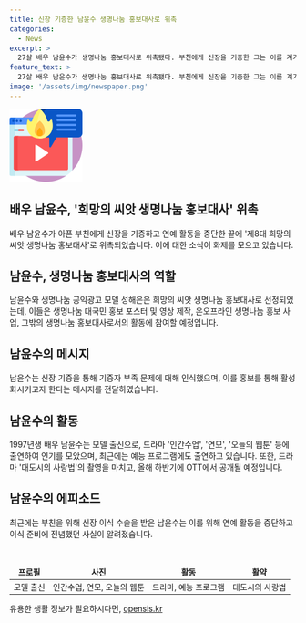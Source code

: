 ```yaml
---
title: 신장 기증한 남윤수 생명나눔 홍보대사로 위촉
categories:
  - News
excerpt: >
  27살 배우 남윤수가 생명나눔 홍보대사로 위촉됐다. 부친에게 신장을 기증한 그는 이를 계기로 기증 활성화를 위한 노력을 다짐했다. 연예계 활동 중단 후 이식 수술에 성공적으로 임하며, 드라마에서의 활약도 기대된다.
feature_text: >
  27살 배우 남윤수가 생명나눔 홍보대사로 위촉됐다. 부친에게 신장을 기증한 그는 이를 계기로 기증 활성화를 위한 노력을 다짐했다. 연예계 활동 중단 후 이식 수술에 성공적으로 임하며, 드라마에서의 활약도 기대된다.
image: '/assets/img/newspaper.png'
---
```


<p><img src="/assets/img/news.png" alt="rentncar 속보" /></p>

<h2 data-ke-size="size26">배우 남윤수, '희망의 씨앗 생명나눔 홍보대사' 위촉</h2>

<p data-ke-size="size16">배우 남윤수가 아픈 부친에게 신장을 기증하고 연예 활동을 중단한 끝에 '제8대 희망의 씨앗 생명나눔 홍보대사'로 위촉되었습니다. 이에 대한 소식이 화제를 모으고 있습니다.</p>

<h2 data-ke-size="size26">남윤수, 생명나눔 홍보대사의 역할</h2>

<p data-ke-size="size16">남윤수와 생명나눔 공익광고 모델 성해은은 희망의 씨앗 생명나눔 홍보대사로 선정되었는데, 이들은 생명나눔 대국민 홍보 포스터 및 영상 제작, 온오프라인 생명나눔 홍보 사업, 그밖의 생명나눔 홍보대사로서의 활동에 참여할 예정입니다.</p>

<h2 data-ke-size="size26">남윤수의 메시지</h2>

<p data-ke-size="size16">남윤수는 신장 기증을 통해 기증자 부족 문제에 대해 인식했으며, 이를 홍보를 통해 활성화시키고자 한다는 메시지를 전달하였습니다.</p>

<h2 data-ke-size="size26">남윤수의 활동</h2>

<p data-ke-size="size16">1997년생 배우 남윤수는 모델 출신으로, 드라마 '인간수업', '연모', '오늘의 웹툰' 등에 출연하여 인기를 모았으며, 최근에는 예능 프로그램에도 출연하고 있습니다. 또한, 드라마 '대도시의 사랑법'의 촬영을 마치고, 올해 하반기에 OTT에서 공개될 예정입니다.</p>

<h2 data-ke-size="size26">남윤수의 에피소드</h2>

<p data-ke-size="size16">최근에는 부친을 위해 신장 이식 수술을 받은 남윤수는 이를 위해 연예 활동을 중단하고 이식 준비에 전념했던 사실이 알려졌습니다.</p>

<p data-ke-size="size16">&nbsp;</p>

<table>
    <thead>
        <tr>
            <td style="text-align: center; height: 17px;"><b>프로필</b></td>
            <td style="text-align: center; height: 17px;"><b>사진</b></td>
            <td style="text-align: center; height: 17px;"><b>활동</b></td>
            <td style="text-align: center; height: 17px;"><b>활약</b></td>
        </tr>
    </thead>
    <tbody>
        <tr>
            <td style="text-align: center; height: 17px;">모델 출신</td>
            <td style="text-align: center; height: 17px;">인간수업, 연모, 오늘의 웹툰</td>
            <td style="text-align: center; height: 17px;">드라마, 예능 프로그램</td>
            <td style="text-align: center; height: 17px;">대도시의 사랑법</td>
        </tr>
    </tbody>
</table>

<p data-ke-size="size16"></p>
유용한 생활 정보가 필요하시다면, <a href="https://opensis.kr" rel="dofollow">opensis.kr</a>



